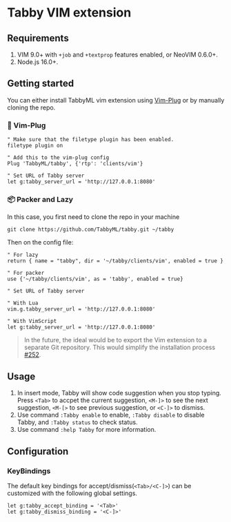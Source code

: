 # Tabby VIM extension

## Requirements

1. VIM 9.0+ with `+job` and `+textprop` features enabled, or NeoVIM 0.6.0+.
2. Node.js 16.0+.

## Getting started

You can either install TabbyML vim extension using [Vim-Plug](https://github.com/junegunn/vim-plug) or by manually cloning the repo.

### 🔌 Vim-Plug
```
" Make sure that the filetype plugin has been enabled.
filetype plugin on

" Add this to the vim-plug config
Plug 'TabbyML/tabby', {'rtp': 'clients/vim'}

" Set URL of Tabby server
let g:tabby_server_url = 'http://127.0.0.1:8080'
```
### 📦 Packer and Lazy
In this case, you first need to clone the repo in your machine
```
git clone https://github.com/TabbyML/tabby.git ~/tabby
```
Then on the config file:
```
" For lazy
return { name = "tabby", dir = '~/tabby/clients/vim', enabled = true }

" For packer
use {'~/tabby/clients/vim', as = 'tabby', enabled = true}

" Set URL of Tabby server

" With Lua
vim.g.tabby_server_url = 'http://127.0.0.1:8080'

" With VimScript
let g:tabby_server_url = 'http://127.0.0.1:8080'
```
> In the future, the ideal would be to export the Vim extension to a separate Git repository. This would simplify the installation process [#252](https://github.com/TabbyML/tabby/issues/252).

## Usage

1. In insert mode, Tabby will show code suggestion when you stop typing. Press `<Tab>` to accpet the current suggestion, `<M-]>` to see the next suggestion, `<M-[>` to see previous suggestion, or `<C-]>` to dismiss.
2. Use command `:Tabby enable` to enable, `:Tabby disable` to disable Tabby, and `:Tabby status` to check status.
3. Use command `:help Tabby` for more information.

## Configuration

### KeyBindings

The default key bindings for accept/dismiss(`<Tab>/<C-]>`) can be customized
with the following global settings.

```vimscript
let g:tabby_accept_binding = '<Tab>'
let g:tabby_dismiss_binding = '<C-]>'
```
